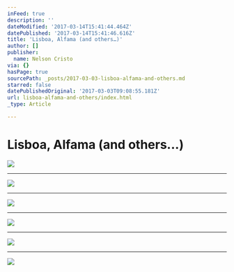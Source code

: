 ```yaml
---
inFeed: true
description: ''
dateModified: '2017-03-14T15:41:44.464Z'
datePublished: '2017-03-14T15:41:46.616Z'
title: 'Lisboa, Alfama (and others…)'
author: []
publisher:
  name: Nelson Cristo
via: {}
hasPage: true
sourcePath: _posts/2017-03-03-lisboa-alfama-and-others.md
starred: false
datePublishedOriginal: '2017-03-03T09:08:55.181Z'
url: lisboa-alfama-and-others/index.html
_type: Article

---
```

# Lisboa, Alfama (and others...)
![](https://the-grid-user-content.s3-us-west-2.amazonaws.com/107fc570-c5c0-4b52-a2c5-a621479fcc7c.jpg)

---

![](https://the-grid-user-content.s3-us-west-2.amazonaws.com/99dca49c-0fd2-4581-aa60-a26701c99d71.jpg)

---

![](https://the-grid-user-content.s3-us-west-2.amazonaws.com/17a4e99d-553b-4d53-898a-8d53c14bf85d.jpg)

---

![](https://the-grid-user-content.s3-us-west-2.amazonaws.com/e93d539f-be78-4188-9dc7-8250bc44a62d.jpg)

---

![](https://the-grid-user-content.s3-us-west-2.amazonaws.com/9cdf8499-3547-4e56-8bd2-ab1a31a54be4.jpg)

---

![](https://the-grid-user-content.s3-us-west-2.amazonaws.com/967b56c9-5379-4509-8e02-d14d21e34b9f.jpg)